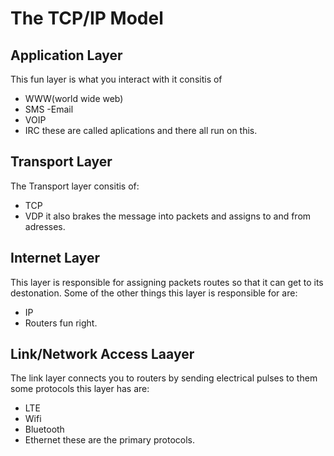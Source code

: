 # The TCP/IP Model

## Application Layer
This fun layer is what you interact with it consitis of 
- WWW(world wide web)
- SMS
-Email
- VOIP
- IRC
these are called aplications and there all run on this.
## Transport Layer
The Transport layer consitis of:
- TCP 
- VDP
it also brakes the message into packets and assigns to and from adresses.
## Internet Layer
This layer is responsible for assigning packets routes so that it can get to
its destonation. Some of the other things this layer is responsible for are:
- IP
- Routers
fun right.
## Link/Network Access Laayer
The link layer connects you to routers by sending electrical pulses to them
some protocols this layer has are:
- LTE
- Wifi
- Bluetooth
- Ethernet
these are the primary protocols.


